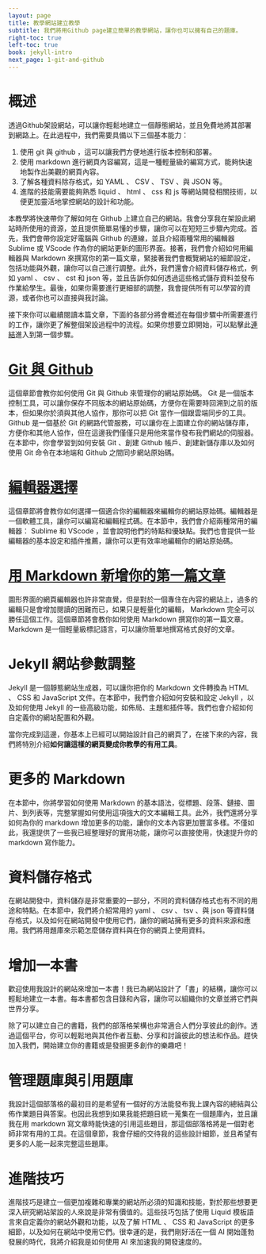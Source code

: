 ```yaml
---
layout: page
title: 教學網站建立教學
subtitle: 我們將用Github page建立簡單的教學網站，讓你也可以擁有自己的題庫。
right-toc: true
left-toc: true
book: jekyll-intro
next_page: 1-git-and-github
---
```


# 概述

透過Github架設網站，可以讓你輕鬆地建立一個靜態網站，並且免費地將其部署到網路上。在此過程中，我們需要具備以下三個基本能力：

1. 使用 git 與 github ，這可以讓我們方便地進行版本控制和部署。
2. 使用 markdown 進行網頁內容編寫，這是一種輕量級的編寫方式，能夠快速地製作出美觀的網頁內容。
3. 了解各種資料除存格式，如 YAML 、 CSV 、 TSV 、與 JSON 等。
3. 進階的技能需要能夠熟悉 liquid 、 html 、 css 和 js 等網站開發相關技術，以便更加靈活地掌控網站的設計和功能。

本教學將快速帶你了解如何在 Github 上建立自己的網站。我會分享我在架設此網站時所使用的資源，並且提供簡單易懂的步驟，讓你可以在短短三步驟內完成。首先，我們會帶你設定好電腦與 Github 的連線，並且介紹兩種常用的編輯器 Sublime 或 VScode 作為你的網站更新的圖形界面。接著，我們會介紹如何用編輯器與 Markdown 來撰寫你的第一篇文章，緊接著我們會概覽網站的細節設定，包括功能與外觀，讓你可以自己進行調整。此外，我們還會介紹資料儲存格式，例如 yaml 、 csv 、 cst 和 json 等，並且告訴你如何透過這些格式儲存資料並發布作業給學生。最後，如果你需要進行更細部的調整，我會提供所有可以學習的資源，或者你也可以直接與我討論。

接下來你可以繼續閱讀本篇文章，下面的各部分將會概述在每個步驟中所需要進行的工作，讓你更了解整個架設過程中的流程。如果你想要立即開始，可以點擊此[連結](1-git-and-github)進入到第一個步驟。

# [Git 與 Github](1-git-and-github)

這個章節會教你如何使用 Git 與 Github 來管理你的網站原始碼。 Git 是一個版本控制工具，可以讓你保存不同版本的網站原始碼，方便你在需要時回溯到之前的版本，但如果你於須與其他人協作，那你可以把 Git 當作一個跟雲端同步的工具。 Github 是一個基於 Git 的網路代管服務，可以讓你在上面建立你的網站儲存庫，方便你和其他人協作，但在這邊我們僅僅只是用他來當作發布我們網站的伺服器。在本節中，你會學習到如何安裝 Git 、創建 Github 帳戶、創建新儲存庫以及如何使用 Git 命令在本地端和 Github 之間同步網站原始碼。

# [編輯器選擇](2-choice-of-ide)

這個章節將會教你如何選擇一個適合你的編輯器來編輯你的網站原始碼。編輯器是一個軟體工具，讓你可以編寫和編輯程式碼。在本節中，我們會介紹兩種常用的編輯器： Sublime 和 VScode ，並會說明他們的特點和優缺點。我們也會提供一些編輯器的基本設定和插件推薦，讓你可以更有效率地編輯你的網站原始碼。

# [用 Markdown 新增你的第一篇文章](3-the-first-post)

圖形界面的網頁編輯器也許非常直覺，但是對於一個專住在內容的網站上，過多的編輯只是會增加閱讀的困難而已，如果只是輕量化的編輯， Markdown 完全可以勝任這個工作。這個章節將會教你如何使用 Markdown 撰寫你的第一篇文章。 Markdown 是一個輕量級標記語言，可以讓你簡單地撰寫格式良好的文章。

# Jekyll 網站參數調整

Jekyll 是一個靜態網站生成器，可以讓你把你的 Markdown 文件轉換為 HTML 、 CSS 和 JavaScript 文件。在本節中，我們會介紹如何安裝和設定 Jekyll ，以及如何使用 Jekyll 的一些高級功能，如佈局、主題和插件等。我們也會介紹如何自定義你的網站配置和外觀。

當你完成到這邊，你基本上已經可以開始設計自己的網頁了，在接下來的內容，我們將特別介紹**如何讓這樣的網頁變成你教學的有用工具**。

# 更多的 Markdown

在本節中，你將學習如何使用 Markdown 的基本語法，從標題、段落、鏈接、圖片、到列表等，完整掌握如何使用這項強大的文本編輯工具。此外，我們還將分享如何為你的 markdown 增加更多的功能，讓你的文本內容更加豐富多樣。不僅如此，我還提供了一些我已經整理好的實用功能，讓你可以直接使用，快速提升你的 markdown 寫作能力。

# 資料儲存格式

在網站開發中，資料儲存是非常重要的一部分，不同的資料儲存格式也有不同的用途和特點。在本節中，我們將介紹常用的 yaml 、 csv 、 tsv 、與 json 等資料儲存格式，以及如何在網站開發中使用它們，讓你的網站擁有更多的資料來源和應用。我們將用題庫來示範怎麼儲存資料與在你的網頁上使用資料。

# 增加一本書

歡迎使用我設計的網站來增加一本書！我已為網站設計了「書」的結構，讓你可以輕鬆地建立一本書。每本書都包含目錄和內容，讓你可以組織你的文章並將它們與世界分享。

除了可以建立自己的書籍，我們的部落格架構也非常適合人們分享彼此的創作。透過這個平台，你可以輕鬆地與其他作者互動、分享和討論彼此的想法和作品。趕快加入我們，開始建立你的書籍或是發掘更多創作的樂趣吧！

# 管理題庫與引用題庫

我設計這個部落格的最初目的是希望有一個好的方法能發布我上課內容的總結與公佈作業題目與答案。也因此我想到如果我能把題目統一蒐集在一個題庫內，並且讓我在用 markdown 寫文章時能快速的引用這些題目，那這個部落格將是一個對老師非常有用的工具。在這個章節，我會仔細的交待我的這些設計細節，並且希望有更多的人能一起來完整這些題庫。

# 進階技巧

進階技巧是建立一個更加複雜和專業的網站所必須的知識和技能，對於那些想要更深入研究網站架設的人來說是非常有價值的。這些技巧包括了使用 Liquid 模板語言來自定義你的網站外觀和功能，以及了解 HTML 、 CSS 和 JavaScript 的更多細節，以及如何在網站中使用它們。很幸運的是，我們剛好活在一個 AI 開始蓬勃發展的時代，我將介紹我是如何使用 AI 來加速我的開發速度的。
